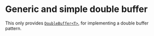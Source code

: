 # Generic and simple double buffer

This only provides [`DoubleBuffer<T>`], for implementing a double buffer pattern.

[`DoubleBuffer<T>`]: https://docs.rs/double-buffer/0.1.0/double_buffer/struct.DoubleBuffer.html
